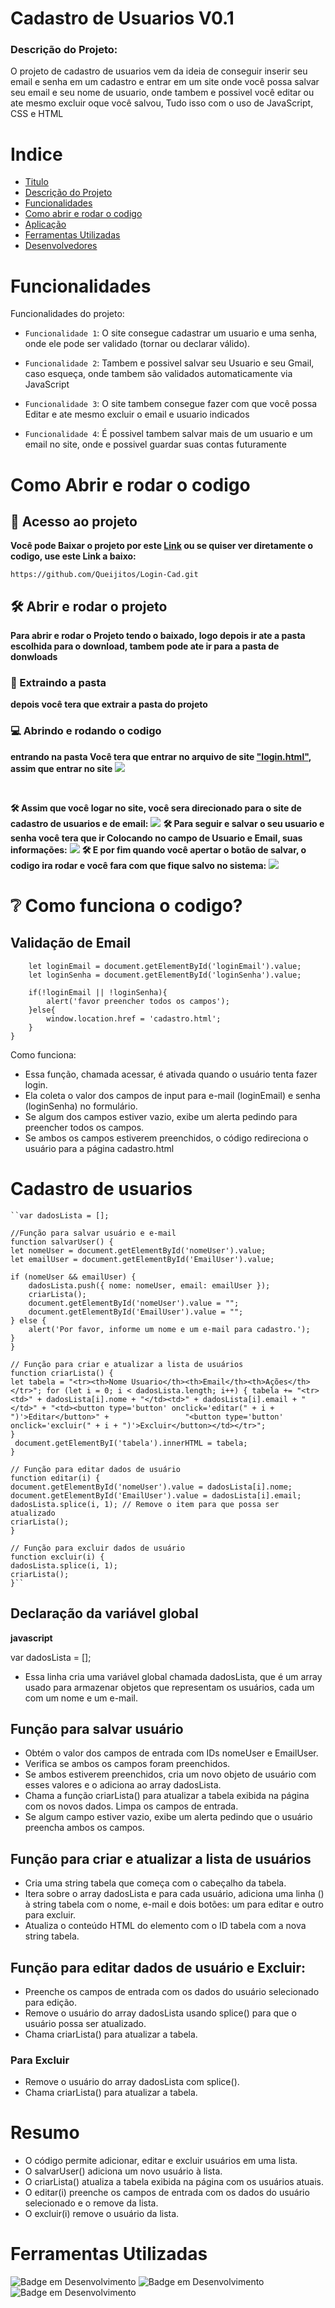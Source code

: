 
# Cadastro de Usuarios V0.1

### Descrição do Projeto:

O projeto de cadastro de usuarios vem da ideia de conseguir inserir seu email e senha em um cadastro e entrar em um site onde você possa salvar seu email e seu nome de usuario, onde tambem e possivel você editar ou ate mesmo excluir oque você salvou, Tudo isso com o uso de JavaScript, CSS e HTML 

# Indice
- [Titulo](#cadastro-de-usuarios-v01)
- [Descrição do Projeto](#descrição-do-projeto)
- [Funcionalidades](#funcionalidades)
- [Como abrir e rodar o codigo](#como-abrir-e-rodar-o-codigo)
- [Aplicação](#❔como-funciona-o-codigo)
- [Ferramentas Utilizadas](#ferramentas-utilizadas)
- [Desenvolvedores]()

# Funcionalidades
Funcionalidades do projeto:
- `Funcionalidade 1`: O site consegue cadastrar um usuario e uma senha, onde ele pode ser validado (tornar ou declarar válido).
- `Funcionalidade 2`: Tambem e possivel salvar seu Usuario e seu Gmail, caso esqueça, onde tambem são validados automaticamente via JavaScript
- `Funcionalidade 3`: O site tambem consegue fazer com que você possa Editar e ate mesmo excluir o email e usuario indicados 

- `Funcionalidade 4`: É possivel tambem salvar mais de um usuario e um email no site, onde e possivel guardar suas contas futuramente


# Como Abrir e rodar o codigo
## 📁 Acesso ao projeto

**Você pode Baixar o projeto por este [Link]() ou se quiser ver diretamente o codigo, use este Link a baixo:**

```https://github.com/Queijitos/Login-Cad.git```

## 🛠️ Abrir e rodar o projeto


**Para abrir e rodar o Projeto tendo o baixado, logo depois ir ate a pasta escolhida para o download, tambem pode ate ir para a pasta de donwloads**
### 🔧  Extraindo a pasta 	
**depois você tera que extrair a pasta do projeto**
###	💻 Abrindo e rodando o codigo
**entrando na pasta Você tera que entrar no arquivo de site ["login.html"](login.html),
assim que entrar no site**
![](login.png)

<br>

**🛠️ Assim que você logar no site, você sera direcionado para o site de cadastro de usuarios e de email:**
![](comeco.jpeg)
**🛠️ Para seguir e salvar o seu usuario e senha você tera que ir Colocando no campo de Usuario e Email, suas informações:**
![](meio.jpeg)
**🛠️ E por fim quando você apertar o botão de salvar, o codigo ira rodar e você fara com que fique salvo no sistema:**
![](fim.jpeg)

# ❔ Como funciona o codigo?
## Validação de Email
```function acessar(){
    let loginEmail = document.getElementById('loginEmail').value;
    let loginSenha = document.getElementById('loginSenha').value;
  
    if(!loginEmail || !loginSenha){
        alert('favor preencher todos os campos');
    }else{
        window.location.href = 'cadastro.html';
    }
}
````
Como funciona:

 - Essa função, chamada acessar, é ativada quando o usuário tenta fazer login.
- Ela coleta o valor dos campos de input para e-mail (loginEmail) e senha (loginSenha) no formulário.
- Se algum dos campos estiver vazio, exibe um alerta pedindo para preencher todos os campos.
- Se ambos os campos estiverem preenchidos, o código redireciona o usuário para a página cadastro.html 

# Cadastro de usuarios

    ``var dadosLista = [];

    //Função para salvar usuário e e-mail
    function salvarUser() {
    let nomeUser = document.getElementById('nomeUser').value;
    let emailUser = document.getElementById('EmailUser').value;

    if (nomeUser && emailUser) {
        dadosLista.push({ nome: nomeUser, email: emailUser });
        criarLista();
        document.getElementById('nomeUser').value = "";
        document.getElementById('EmailUser').value = "";
    } else {
        alert('Por favor, informe um nome e um e-mail para cadastro.');
    }
    }

    // Função para criar e atualizar a lista de usuários
    function criarLista() {
    let tabela = "<tr><th>Nome Usuario</th><th>Email</th><th>Ações</th></tr>"; for (let i = 0; i < dadosLista.length; i++) { tabela += "<tr><td>" + dadosLista[i].nome + "</td><td>" + dadosLista[i].email + "</td>" + "<td><button type='button' onclick='editar(" + i + ")'>Editar</button>" +                 "<button type='button' onclick='excluir(" + i + ")'>Excluir</button></td></tr>";
    }
     document.getElementByI('tabela').innerHTML = tabela;
    }

    // Função para editar dados de usuário
    function editar(i) {
    document.getElementById('nomeUser').value = dadosLista[i].nome;
    document.getElementById('EmailUser').value = dadosLista[i].email;
    dadosLista.splice(i, 1); // Remove o item para que possa ser atualizado
    criarLista();
    }

    // Função para excluir dados de usuário
    function excluir(i) {
    dadosLista.splice(i, 1);
    criarLista();
    }``
## Declaração da variável global
**javascript**

var dadosLista = [];
- Essa linha cria uma variável global chamada dadosLista, que é um array usado para armazenar objetos que representam os usuários, cada um com um nome e um e-mail.
## Função para salvar usuário

- Obtém o valor dos campos de entrada com IDs nomeUser e EmailUser.
- Verifica se ambos os campos foram preenchidos.
- Se ambos estiverem preenchidos, cria um novo objeto de usuário com esses valores e o adiciona ao array dadosLista.
- Chama a função criarLista() para atualizar a tabela exibida na página com os novos dados.
Limpa os campos de entrada.
- Se algum campo estiver vazio, exibe um alerta pedindo que o usuário preencha ambos os campos.
##  Função para criar e atualizar a lista de usuários
- Cria uma string tabela que começa com o cabeçalho da tabela.
- Itera sobre o array dadosLista e para cada usuário, adiciona uma linha (<tr>) à string tabela com o nome, e-mail e dois botões: um para editar e outro para excluir.
- Atualiza o conteúdo HTML do elemento com o ID tabela com a nova string tabela.

## Função para editar dados de usuário e Excluir:
- Preenche os campos de entrada com os dados do usuário selecionado para edição.
- Remove o usuário do array dadosLista usando splice() para que o usuário possa ser atualizado.
- Chama criarLista() para atualizar a tabela.

### **Para Excluir**
- Remove o usuário do array dadosLista com splice().
- Chama criarLista() para atualizar a tabela.

# Resumo
- O código permite adicionar, editar e excluir usuários em uma lista.
- O salvarUser() adiciona um novo usuário à lista.
- O criarLista() atualiza a tabela exibida na página com os usuários atuais.
- O editar(i) preenche os campos de entrada com os dados do usuário selecionado e o remove da lista.
- O excluir(i) remove o usuário da lista.

# Ferramentas Utilizadas
![Badge em Desenvolvimento](http://img.shields.io/static/v1?label=STATUS&message=%20HTML&color=RED&style=for-the-badge)
![Badge em Desenvolvimento](http://img.shields.io/static/v1?label=STATUS&message=%20CSS&color=BLUE&style=for-the-badge)
![Badge em Desenvolvimento](http://img.shields.io/static/v1?label=Uso&message=%20JavaScriptO&color=YELLOW&style=for-the-badge)